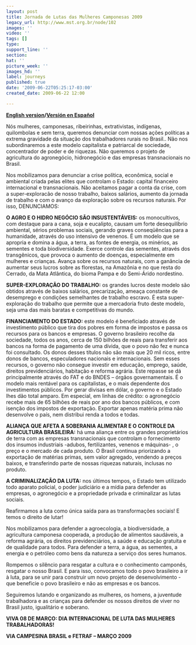 ```yaml
---
layout: post
title: Jornada de Lutas das Mulheres Camponesas 2009
legacy_url: http://www.mst.org.br/node/102
images: ''
video: ''
tags: []
type: 
support_line: ''
section: 
hat: ''
picture_week: ''
images_hd: ''
label: journeys
published: true
date: '2009-06-22T05:25:17-03:00'
created_date: 2009-06-22 12:00

---
```

<b><a href="http://www.mst.org.br/mst/pagina.php?cd=6398">English version</a>/<a href="http://www.mst.org.br/mst/pagina.php?cd=6396">Versión en Español</a></b>

Nós mulheres, camponesas, ribeirinhas, extrativistas, indígenas, quilombolas e sem terra, queremos denunciar com  nossas ações políticas a extrema gravidade da situação dos trabalhadores rurais no Brasil.. Não nos subordinaremos a este modelo capitalista e patriarcal de sociedade, concentrador de poder e de riquezas. Não queremos o projeto de agricultura do agronegócio, hidronegócio e das empresas transnacionais no Brasil.   

Nos mobilizamos para denunciar  a crise política, econômica, social e ambiental criada pelas elites que controlam o Estado: capital financeiro internacional e transnacionais. Não aceitamos pagar a conta da crise, com a super-exploracão de nosso trabalho, baixos salários, aumento da jornada de trabalho e com o avanço da exploração sobre os recursos naturais. Por isso, DENUNCIAMOS:

<b>O AGRO E O HIDRO NEGÓCIO SÃO INSUSTENTÁVEIS:</b> os monocultivos, com destaque para a cana, soja e eucalipto, causam um forte desequilíbrio ambiental, sérios problemas sociais, gerando graves conseqüências para a humanidade, através do uso intensivo de venenos. É um modelo que se apropria e domina a água, a terra, as fontes de energia, os minérios, as sementes e toda biodiversidade. Exerce controle das sementes, através dos transgênicos, que provoca o aumento de doenças, especialmente em mulheres e crianças. Avança sobre os recursos naturais, com a ganância de aumentar seus lucros sobre as florestas, na Amazônia e no que resta do Cerrado, da Mata Atlântica, do bioma Pampa e do Semi-Árido nordestino. 

<b>SUPER-EXPLORAÇÃO DO TRABALHO:</b> os grandes lucros deste modelo são obtidos através de baixos salários, precarização, ameaça constante de desemprego e condições semelhantes de trabalho escravo. É esta super-exploração do trabalho que permite que a mercadoria fruto deste modelo, seja uma das mais baratas e competitivas do mundo.

<b>FINANCIAMENTO DO ESTADO:</b> este modelo é beneficiado através de investimento público que tira dos pobres em forma de impostos e passa os recursos para os bancos e empresas.  O governo brasileiro recolhe da sociedade, todos os anos, cerca de 150 bilhões de reais para transferir aos bancos na forma de pagamento de uma dívida, que o povo não fez e nunca foi consultado.  Os donos desses títulos não são mais que 20 mil ricos, entre donos de bancos, especuladores nacionais e internacionais. Sem esses recursos, o governo não consegue investir em educação, emprego, saúde, direitos previdenciários, habitação e reforma agrária. Este repasse se dá principalmente através do FAT e do BNDES – órgãos governamentais. É o modelo mais rentável para os capitalistas, e o mais dependente dos investimentos públicos. Por gerar divisas em dólar, o governo e o Estado lhes dão total amparo. Em especial, em linhas de crédito: o agronegócio recebe mais de 65 bilhões de reais por ano dos bancos públicos, e com isenção dos impostos de exportação. Exportar apenas matéria prima não desenvolve o país, nem distribui renda a todos e todas.

<b>ALIANÇA QUE AFETA A SOBERANIA ALIMENTAR E O CONTROLE DA AGRICULTURA BRASILEIRA:</b> há uma aliança entre os grandes proprietários de terra com as empresas transnacionais que controlam o fornecimento dos insumos industriais -adubos, fertilizantes, venenos e máquinas- , o preço e o mercado de cada produto. O Brasil continua priorizando a exportação de matérias primas, sem valor agregado, vendendo a preços baixos, e transferindo parte de nossas riquezas naturais, inclusas no produto. 

<b>A CRIMINALIZAÇÃO DA LUTA:</b> nos últimos tempos, o Estado tem utilizado todo aparato policial, o poder judiciário e a mídia para defender as empresas, o agronegócio e a propriedade privada e criminalizar as lutas sociais. 

Reafirmamos a luta como única saída para as transformações sociais! E temos o direito de lutar! 
 
Nos mobilizamos para defender a agroecologia, a biodiversidade, a agricultura camponesa cooperada, a produção de alimentos saudáveis, a reforma agrária, os direitos previdenciários, a saúde e educação gratuita e de qualidade para todos. Para defender a terra, a água, as sementes, a energia e o petróleo como bens da natureza a serviço dos seres humanos. 

Rompemos o silêncio para resgatar a cultura e o conhecimento camponês, resgatar o nosso Brasil. E para isso, convocamos todo o povo brasileiro a ir à luta, para se unir para construir um novo projeto de desenvolvimento - que beneficie o povo brasileiro e não as empresas e os bancos.  

Seguiremos lutando e organizando as mulheres, os homens, a juventude trabalhadora e as crianças para defender os nossos direitos de viver no Brasil justo, igualitário e soberano. 

<b>VIVA 08 DE MARÇO: DIA INTERNACIONAL DE LUTA DAS MULHERES TRABALHADORAS!

VIA CAMPESINA BRASIL e FETRAF – MARÇO 2009</b>
